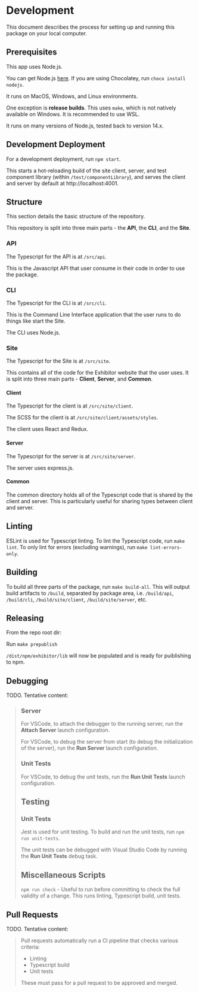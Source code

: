 # Development

This document describes the process for setting up and running this package on your local computer.

## Prerequisites

This app uses Node.js.

You can get Node.js [here](https://nodejs.org/en/). If you are using Chocolatey, run `choco install nodejs`.

It runs on MacOS, Windows, and Linux environments.

One exception is **release builds**. This uses `make`, which is not natively available on Windows. It is recommended to use WSL.

It runs on many versions of Node.js, tested back to version 14.x.

## Development Deployment

For a development deployment, run `npm start`.

This starts a hot-reloading build of the site client, server, and test component library (within `/test/componentLibrary`), and serves the client and server by default at http://localhost:4001.

## Structure

This section details the basic structure of the repository.

This repository is split into three main parts - the **API**, the **CLI**, and the **Site**.

### API

The Typescript for the API is at `/src/api`.

This is the Javascript API that user consume in their code in order to use the package.

### CLI

The Typescript for the CLI is at `/src/cli`.

This is the Command Line Interface application that the user runs to do things like start the Site.

The CLI uses Node.js.

### Site

The Typescript for the Site is at `/src/site`.

This contains all of the code for the Exhibitor website that the user uses. It is split into three main parts - **Client**, **Server**, and **Common**.

#### Client

The Typescript for the client is at `/src/site/client`.

The SCSS for the client is at `/src/site/client/assets/styles`.

The client uses React and Redux.

#### Server

The Typescript for the server is at `/src/site/server`.

The server uses express.js.

#### Common

The common directory holds all of the Typescript code that is shared by the client and server. This is particularly useful for sharing types between client and server.

## Linting

ESLint is used for Typescript linting. To lint the Typescript code, run `make lint`. To only lint for errors (excluding warnings), run `make lint-errors-only`.

## Building

To build all three parts of the package, run `make build-all`. This will output build artifacts to `/build`, separated by package area, i.e. `/build/api`, `/build/cli`, `/build/site/client`, `/build/site/server`, etc.

## Releasing

From the repo root dir:

Run `make prepublish`

`/dist/npm/exhibitor/lib` will now be populated and is ready for puiblishing to npm.

## Debugging

TODO. Tentative content:

> ### Server
> 
> For VSCode, to attach the debugger to the running server, run the **Attach Server** launch configuration.
> 
> For VSCode, to debug the server from start (to debug the initialization of the server), run the **Run Server** launch configuration.
> 
> ### Unit Tests
> 
> For VSCode, to debug the unit tests, run the **Run Unit Tests** launch configuration.
> 
> ## Testing
> 
> ### Unit Tests
> 
> Jest is used for unit testing. To build and run the unit tests, run `npm run unit-tests`.
> 
> The unit tests can be debugged with Visual Studio Code by running the **Run Unit Tests** debug task.
> 
> ## Miscellaneous Scripts
> 
> `npm run check` - Useful to run before committing to check the full validity of a change. This runs linting, Typescript build, unit tests.

## Pull Requests

TODO. Tentative content:

> Pull requests automatically run a CI pipeline that checks various criteria:
> 
> * Linting
> * Typescript build
> * Unit tests
> 
> These must pass for a pull request to be approved and merged.
